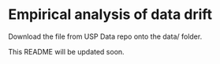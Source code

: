 # Empirical analysis of data drift

Download the file from USP Data repo onto the data/ folder.

This README will be updated soon.